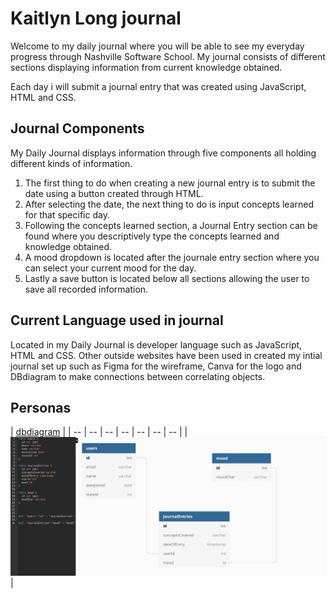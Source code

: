 # Kaitlyn Long journal

Welcome to my daily journal where you will be able to see my everyday progress through Nashville Software School. My journal consists of different sections displaying information from current knowledge obtained.

Each day i will submit a journal entry that was created using JavaScript, HTML and CSS.

## Journal Components

My Daily Journal displays information through five components all holding different kinds of information. 

1. The first thing to do when creating a new journal entry is to submit the date using a button created through HTML.
1. After selecting the date, the next thing to do is input concepts learned for that specific day.
1. Following the concepts learned section, a Journal Entry section can be found where you descriptively type the concepts learned and knowledge obtained.
1. A mood dropdown is located after the journale entry section where you can select your current mood for the day.
1. Lastly a save button is located below all sections allowing the user to save all recorded information.

## Current Language used in journal

Located in my Daily Journal is developer language such as JavaScript, HTML and CSS. Other outside websites have been used in created my intial journal set up such as Figma for the wireframe, Canva for the logo and DBdiagram to make connections between correlating objects.

## Personas
| [dbdiagram](./images/Daily-Journal-dbdiagram.png) | 
| -- | -- | -- | -- | -- | -- | -- |
|![](./images/Daily-Journal-dbdiagram.png) | 

